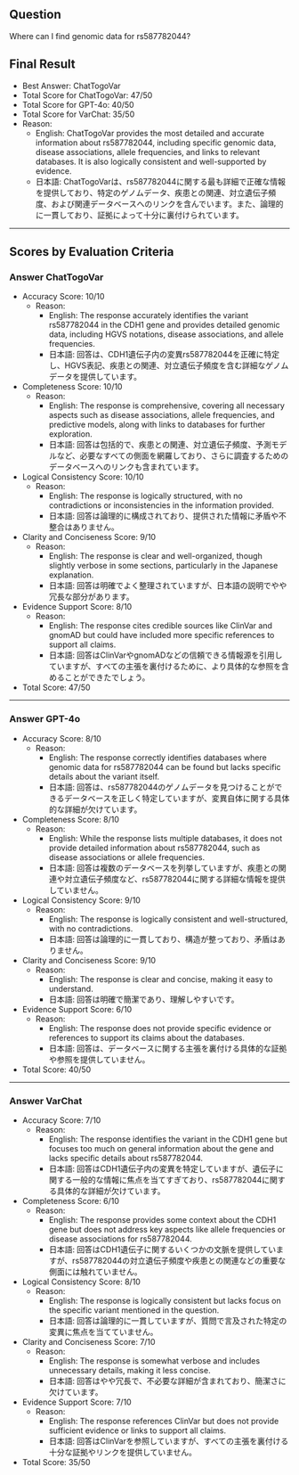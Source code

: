 ## Question

Where can I find genomic data for rs587782044?

## Final Result

- Best Answer: ChatTogoVar
- Total Score for ChatTogoVar: 47/50
- Total Score for GPT-4o: 40/50
- Total Score for VarChat: 35/50
- Reason:
  - English: ChatTogoVar provides the most detailed and accurate information about rs587782044, including specific genomic data, disease associations, allele frequencies, and links to relevant databases. It is also logically consistent and well-supported by evidence.
  - 日本語: ChatTogoVarは、rs587782044に関する最も詳細で正確な情報を提供しており、特定のゲノムデータ、疾患との関連、対立遺伝子頻度、および関連データベースへのリンクを含んでいます。また、論理的に一貫しており、証拠によって十分に裏付けられています。

---

## Scores by Evaluation Criteria

### Answer ChatTogoVar
- Accuracy Score: 10/10
  - Reason: 
    - English: The response accurately identifies the variant rs587782044 in the CDH1 gene and provides detailed genomic data, including HGVS notations, disease associations, and allele frequencies.
    - 日本語: 回答は、CDH1遺伝子内の変異rs587782044を正確に特定し、HGVS表記、疾患との関連、対立遺伝子頻度を含む詳細なゲノムデータを提供しています。
- Completeness Score: 10/10
  - Reason: 
    - English: The response is comprehensive, covering all necessary aspects such as disease associations, allele frequencies, and predictive models, along with links to databases for further exploration.
    - 日本語: 回答は包括的で、疾患との関連、対立遺伝子頻度、予測モデルなど、必要なすべての側面を網羅しており、さらに調査するためのデータベースへのリンクも含まれています。
- Logical Consistency Score: 10/10
  - Reason: 
    - English: The response is logically structured, with no contradictions or inconsistencies in the information provided.
    - 日本語: 回答は論理的に構成されており、提供された情報に矛盾や不整合はありません。
- Clarity and Conciseness Score: 9/10
  - Reason: 
    - English: The response is clear and well-organized, though slightly verbose in some sections, particularly in the Japanese explanation.
    - 日本語: 回答は明確でよく整理されていますが、日本語の説明でやや冗長な部分があります。
- Evidence Support Score: 8/10
  - Reason: 
    - English: The response cites credible sources like ClinVar and gnomAD but could have included more specific references to support all claims.
    - 日本語: 回答はClinVarやgnomADなどの信頼できる情報源を引用していますが、すべての主張を裏付けるために、より具体的な参照を含めることができたでしょう。
- Total Score: 47/50

---

### Answer GPT-4o
- Accuracy Score: 8/10
  - Reason: 
    - English: The response correctly identifies databases where genomic data for rs587782044 can be found but lacks specific details about the variant itself.
    - 日本語: 回答は、rs587782044のゲノムデータを見つけることができるデータベースを正しく特定していますが、変異自体に関する具体的な詳細が欠けています。
- Completeness Score: 8/10
  - Reason: 
    - English: While the response lists multiple databases, it does not provide detailed information about rs587782044, such as disease associations or allele frequencies.
    - 日本語: 回答は複数のデータベースを列挙していますが、疾患との関連や対立遺伝子頻度など、rs587782044に関する詳細な情報を提供していません。
- Logical Consistency Score: 9/10
  - Reason: 
    - English: The response is logically consistent and well-structured, with no contradictions.
    - 日本語: 回答は論理的に一貫しており、構造が整っており、矛盾はありません。
- Clarity and Conciseness Score: 9/10
  - Reason: 
    - English: The response is clear and concise, making it easy to understand.
    - 日本語: 回答は明確で簡潔であり、理解しやすいです。
- Evidence Support Score: 6/10
  - Reason: 
    - English: The response does not provide specific evidence or references to support its claims about the databases.
    - 日本語: 回答は、データベースに関する主張を裏付ける具体的な証拠や参照を提供していません。
- Total Score: 40/50

---

### Answer VarChat
- Accuracy Score: 7/10
  - Reason: 
    - English: The response identifies the variant in the CDH1 gene but focuses too much on general information about the gene and lacks specific details about rs587782044.
    - 日本語: 回答はCDH1遺伝子内の変異を特定していますが、遺伝子に関する一般的な情報に焦点を当てすぎており、rs587782044に関する具体的な詳細が欠けています。
- Completeness Score: 6/10
  - Reason: 
    - English: The response provides some context about the CDH1 gene but does not address key aspects like allele frequencies or disease associations for rs587782044.
    - 日本語: 回答はCDH1遺伝子に関するいくつかの文脈を提供していますが、rs587782044の対立遺伝子頻度や疾患との関連などの重要な側面には触れていません。
- Logical Consistency Score: 8/10
  - Reason: 
    - English: The response is logically consistent but lacks focus on the specific variant mentioned in the question.
    - 日本語: 回答は論理的に一貫していますが、質問で言及された特定の変異に焦点を当てていません。
- Clarity and Conciseness Score: 7/10
  - Reason: 
    - English: The response is somewhat verbose and includes unnecessary details, making it less concise.
    - 日本語: 回答はやや冗長で、不必要な詳細が含まれており、簡潔さに欠けています。
- Evidence Support Score: 7/10
  - Reason: 
    - English: The response references ClinVar but does not provide sufficient evidence or links to support all claims.
    - 日本語: 回答はClinVarを参照していますが、すべての主張を裏付ける十分な証拠やリンクを提供していません。
- Total Score: 35/50